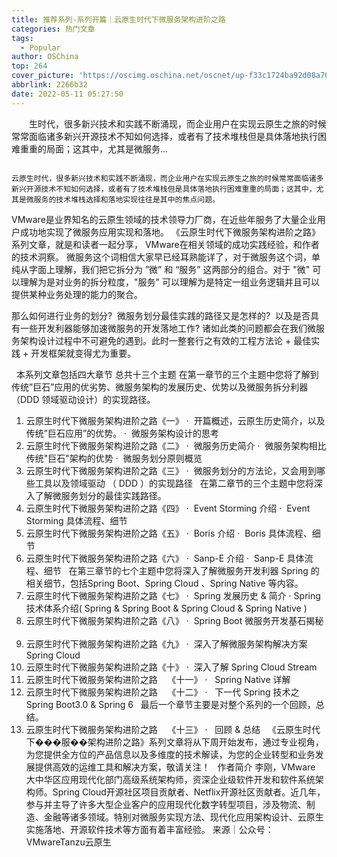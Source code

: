 ```yaml
---
title: 推荐系列-系列开篇｜云原生时代下微服务架构进阶之路
categories: 热门文章
tags:
  - Popular
author: OSChina
top: 264
cover_picture: 'https://oscimg.oschina.net/oscnet/up-f33c1724ba92d08a70e950acd7251ea0294.png'
abbrlink: 2266b32
date: 2022-05-11 05:27:50
---
```


&emsp;&emsp;生时代，很多新兴技术和实践不断涌现，而企业用户在实现云原生之旅的时候常常面临诸多新兴开源技术不知如何选择，或者有了技术堆栈但是具体落地执行困难重重的局面；这其中，尤其是微服务...
<!-- more -->

                                                                                                                                                                                        云原生时代，很多新兴技术和实践不断涌现，而企业用户在实现云原生之旅的时候常常面临诸多新兴开源技术不知如何选择，或者有了技术堆栈但是具体落地执行困难重重的局面；这其中，尤其是微服务的技术堆栈选择和落地实现往往是其中的焦点问题。 
VMware是业界知名的云原生领域的技术领导力厂商，在近些年服务了大量企业用户成功地实现了微服务应用实现和落地。 
《云原生时代下微服务架构进阶之路》系列文章，就是和读者一起分享， VMware在相关领域的成功实践经验，和作者的技术洞察。 
微服务这个词相信大家早已经耳熟能详了，对于微服务这个词，单纯从字面上理解，我们把它拆分为 ”微” 和 “服务” 这两部分的组合。对于 "微" 可以理解为是对业务的拆分粒度，"服务" 可以理解为是特定一组业务逻辑并且可以提供某种业务处理的能力的聚合。 
 
那么如何进行业务的划分?  微服务划分最佳实践的路径又是怎样的?  以及是否具有一些开发利器能够加速微服务的开发落地工作? 诸如此类的问题都会在我们微服务架构设计过程中不可避免的遇到。此时一整套行之有效的工程方法论 + 最佳实践 + 开发框架就变得尤为重要。 
 
  
本系列文章包括四大章节 
总共十三个主题 
在第一章节的三个主题中您将了解到传统”巨石”应用的优劣势、微服务架构的发展历史、优势以及微服务拆分利器（DDD 领域驱动设计）的实现路径。 
  
1. 云原生时代下微服务架构进阶之路《一》 
·  开篇概述，云原生历史简介，以及传统”巨石应用”的优势。 
·  微服务架构设计的思考 
  
2. 云原生时代下微服务架构进阶之路《二》 
·  微服务历史简介 
·  微服务架构相比传统"巨石"架构的优势 
·  微服务划分原则概览 
  
3. 云原生时代下微服务架构进阶之路《三》 
·  微服务划分的方法论，又会用到哪些工具以及领域驱动 （ DDD ）的实现路径 
  
在第二章节的三个主题中您将深入了解微服务划分的最佳实践路径。 
  
4. 云原生时代下微服务架构进阶之路《四》 
·  Event Storming 介绍 
·  Event Storming 具体流程、细节 
  
5. 云原生时代下微服务架构进阶之路《五》 
·  Boris 介绍 
·  Boris 具体流程、细节 
  
6. 云原生时代下微服务架构进阶之路《六》 
·  Sanp-E 介绍 
·  Sanp-E 具体流程、细节 
  
在第三章节的七个主题中您将深入了解微服务开发利器 Spring 的相关细节，包括Spring Boot、Spring Cloud 、Spring Native 等内容。 
  
7. 云原生时代下微服务架构进阶之路《七》 
·  Spring 发展历史 & 简介 
· Spring 技术体系介绍( Spring & Spring Boot & Spring Cloud & Spring Native ) 
  
8. 云原生时代下微服务架构进阶之路《八》 
·  Spring Boot 微服务开发基石揭秘 
  
9. 云原生时代下微服务架构进阶之路《九》 
·  深入了解微服务架构解决方案 Spring Cloud 
  
10. 云原生时代下微服务架构进阶之路《十》 
·  深入了解 Spring Cloud Stream 
  
11. 云原生时代下微服务架构进阶之路 
   《十一》 
·   Spring Native 详解 
  
12. 云原生时代下微服务架构进阶之路 
   《十二》 
·   下一代 Spring 技术之 Spring Boot3.0 & Spring 6 
  
最后一个章节主要是对整个系列的一个回顾，总结。 
  
13. 云原生时代下微服务架构进阶之路 
   《十三》 
·   回顾 & 总结 
  
《云原生时代下���服��架构进阶之路》系列文章将从下周开始发布，通过专业视角，为您提供全方位的产品信息以及多维度的技术解读，为您的企业转型和业务发展提供高效的运维工具和解决方案，敬请关注！ 
  
作者简介 
李刚，VMware 大中华区应用现代化部门高级系统架构师，资深企业级软件开发和软件系统架构师。Spring Cloud开源社区项目贡献者、Netflix开源社区贡献者。近几年，参与并主导了许多大型企业客户的应用现代化数字转型项目，涉及物流、制造、金融等诸多领域。特别对微服务实现方法、现代化应用架构设计、云原生实施落地、开源软件技术等方面有着丰富经验。 
来源｜公众号：VMwareTanzu云原生
                                        